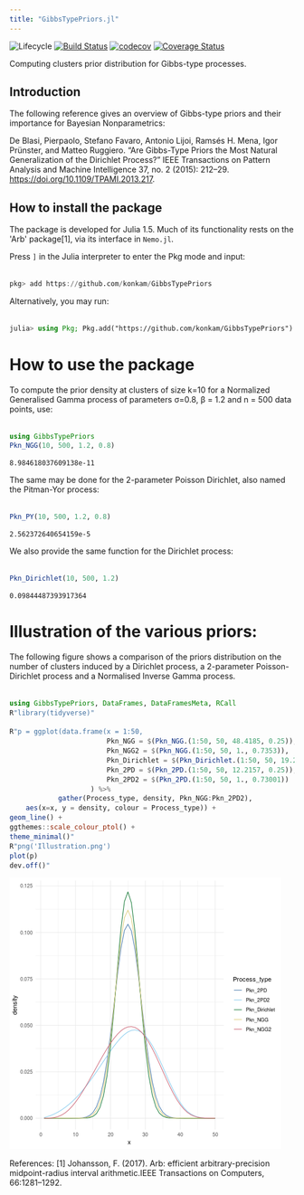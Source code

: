 ```yaml
---
title: "GibbsTypePriors.jl"
---
```




![Lifecycle](https://img.shields.io/badge/lifecycle-experimental-orange.svg)<!--
![Lifecycle](https://img.shields.io/badge/lifecycle-maturing-blue.svg)
![Lifecycle](https://img.shields.io/badge/lifecycle-stable-green.svg)
![Lifecycle](https://img.shields.io/badge/lifecycle-retired-orange.svg)
![Lifecycle](https://img.shields.io/badge/lifecycle-archived-red.svg)
![Lifecycle](https://img.shields.io/badge/lifecycle-dormant-blue.svg) -->
[![Build Status](https://travis-ci.org/konkam/GibbsTypePriors.svg?branch=master)](https://travis-ci.org/konkam/GibbsTypePriors)
[![codecov](https://codecov.io/gh/konkam/GibbsTypePriors/branch/master/graph/badge.svg)](https://codecov.io/gh/konkam/GibbsTypePriors)
[![Coverage Status](https://coveralls.io/repos/github/konkam/GibbsTypePriors/badge.svg?branch=master)](https://coveralls.io/github/konkam/GibbsTypePriors?branch=master)
<!--
[![Documentation](https://img.shields.io/badge/docs-stable-blue.svg)](https://konkam.github.io/GibbsTypePriors.jl/stable)
[![Documentation](https://img.shields.io/badge/docs-master-blue.svg)](https://konkam.github.io/GibbsTypePriors.jl/dev)
-->

Computing clusters prior distribution for Gibbs-type processes.

## Introduction


The following reference gives an overview of Gibbs-type priors and their importance for Bayesian Nonparametrics:

De Blasi, Pierpaolo, Stefano Favaro, Antonio Lijoi, Ramsés H. Mena, Igor Prünster, and Matteo Ruggiero. “Are Gibbs-Type Priors the Most Natural Generalization of the Dirichlet Process?” IEEE Transactions on Pattern Analysis and Machine Intelligence 37, no. 2 (2015): 212–29. https://doi.org/10.1109/TPAMI.2013.217.


## How to install the package

The package is developed for Julia 1.5. Much of its functionality rests on the 'Arb' package[1], via its interface in `Nemo.jl`.

Press `]` in the Julia interpreter to enter the Pkg mode and input:

````julia

pkg> add https://github.com/konkam/GibbsTypePriors
````




Alternatively, you may run:

````julia

julia> using Pkg; Pkg.add("https://github.com/konkam/GibbsTypePriors")
````




# How to use the package

To compute the prior density at clusters of size k=10 for a Normalized Generalised Gamma process of parameters σ=0.8, β = 1.2 and n = 500 data points, use:


````julia

using GibbsTypePriors
Pkn_NGG(10, 500, 1.2, 0.8)
````


````
8.984618037609138e-11
````





The same may be done for the 2-parameter Poisson Dirichlet, also named the Pitman-Yor process:

````julia

Pkn_PY(10, 500, 1.2, 0.8)
````


````
2.562372640654159e-5
````





We also provide the same function for the Dirichlet process:

````julia

Pkn_Dirichlet(10, 500, 1.2)
````


````
0.09844487393917364
````





# Illustration of the various priors:

The following figure shows a comparison of the priors distribution on the number of clusters induced by a Dirichlet process, a 2-parameter Poisson-Dirichlet process and a Normalised Inverse Gamma process.

````julia

using GibbsTypePriors, DataFrames, DataFramesMeta, RCall
R"library(tidyverse)"

R"p = ggplot(data.frame(x = 1:50,
                        Pkn_NGG = $(Pkn_NGG.(1:50, 50, 48.4185, 0.25)),
                        Pkn_NGG2 = $(Pkn_NGG.(1:50, 50, 1., 0.7353)),
                        Pkn_Dirichlet = $(Pkn_Dirichlet.(1:50, 50, 19.233)),
                        Pkn_2PD = $(Pkn_2PD.(1:50, 50, 12.2157, 0.25)),
                        Pkn_2PD2 = $(Pkn_2PD.(1:50, 50, 1., 0.73001))
                    ) %>%
            gather(Process_type, density, Pkn_NGG:Pkn_2PD2),
    aes(x=x, y = density, colour = Process_type)) +
geom_line() +
ggthemes::scale_colour_ptol() +
theme_minimal()"
R"png('Illustration.png')
plot(p)
dev.off()"
````




 ![](Illustration.png)

References:
[1] Johansson, F. (2017).  Arb:  efficient arbitrary-precision midpoint-radius interval arithmetic.IEEE Transactions on Computers, 66:1281–1292.

